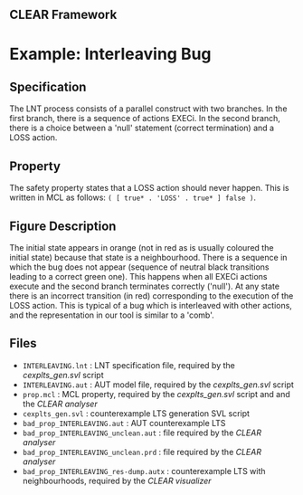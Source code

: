## CLEAR Framework
# Example: Interleaving Bug


Specification
-------------
The LNT process consists of a parallel construct with two branches. In the 
first branch, there is a sequence of actions EXECi. In the second branch, 
there is a choice between a 'null' statement (correct termination) and a 
LOSS action. 

Property
--------
The safety property states that a LOSS action should never happen. 
This is written in MCL as follows: `( [ true* . 'LOSS' . true* ] false )`.

Figure Description
------------------
The initial state appears in orange (not in red as is usually coloured the 
initial state) because that state is a neighbourhood. There is a sequence in 
which the bug does not appear (sequence of neutral black transitions leading 
to a correct green one). This happens when all EXECi actions execute and the 
second branch terminates correctly ('null'). At any state there is an incorrect transition (in red) corresponding to the execution of the LOSS action. 
This is typical of a bug which is interleaved with other actions, and the 
representation in our tool is similar to a 'comb'.

Files
-----
- `INTERLEAVING.lnt` : LNT specification file, required by the *cexplts_gen.svl* script
- `INTERLEAVING.aut` : AUT model file, required by the *cexplts_gen.svl* script
- `prop.mcl` : MCL property, required by the *cexplts_gen.svl* script and 
               and the *CLEAR analyser*
- `cexplts_gen.svl` : counterexample LTS generation SVL script
- `bad_prop_INTERLEAVING.aut` : AUT counterexample LTS
- `bad_prop_INTERLEAVING_unclean.aut` : file required by the *CLEAR analyser*
- `bad_prop_INTERLEAVING_unclean.prd` : file required by the *CLEAR analyser*
- `bad_prop_INTERLEAVING_res-dump.autx` : counterexample LTS with neighbourhoods, 
    required by the *CLEAR visualizer* 
